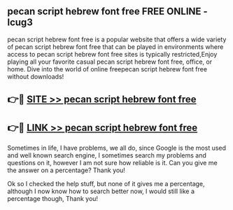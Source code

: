 ## pecan script hebrew font free FREE ONLINE - lcug3

pecan script hebrew font free is a popular website that offers a wide variety of pecan script hebrew font free that can be played in environments where access to pecan script hebrew font free sites is typically restricted,Enjoy playing all your favorite casual pecan script hebrew font free, office, or home. Dive into the world of online freepecan script hebrew font free without downloads!

## 👉🔴 [SITE >> pecan script hebrew font free](http://news.freeplayer.one?title=pecan_script_hebrew_font_free&ref=FRRE)

## 👉🔴 [LINK >> pecan script hebrew font free](http://news.freeplayer.one?title=pecan_script_hebrew_font_free&ref=FREE)

Sometimes in life, I have problems, we all do, since Google is the most used and well known search engine, I sometimes search my problems and questions on it, however I am not sure how reliable is it. Can you give me the answer on a percentage? Thank you!

Ok so I checked the help stuff, but none of it gives me a percentage, although I now know how to search better now, I would still like a percentage though, Thank you!